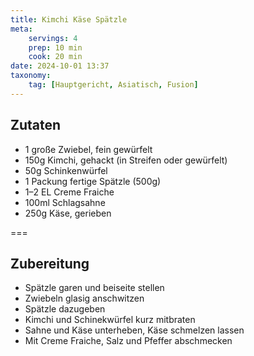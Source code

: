 ```yaml
---
title: Kimchi Käse Spätzle
meta:
    servings: 4
    prep: 10 min
    cook: 20 min
date: 2024-10-01 13:37
taxonomy:
    tag: [Hauptgericht, Asiatisch, Fusion]
---
```

## Zutaten

* 1 große Zwiebel, fein gewürfelt
* 150g Kimchi, gehackt (in Streifen oder gewürfelt)
* 50g Schinkenwürfel
* 1 Packung fertige Spätzle (500g)
* 1–2 EL Creme Fraiche
* 100ml Schlagsahne
* 250g Käse, gerieben

===

## Zubereitung

* Spätzle garen und beiseite stellen
* Zwiebeln glasig anschwitzen
* Spätzle dazugeben
* Kimchi und Schinekwürfel kurz mitbraten
* Sahne und Käse unterheben, Käse schmelzen lassen
* Mit Creme Fraiche, Salz und Pfeffer abschmecken
